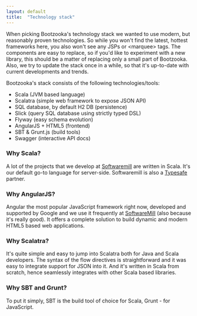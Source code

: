 ```yaml
---
layout: default
title:  "Technology stack"
---
```


When picking Bootzooka's technology stack we wanted to use modern, but reasonably proven technologies. So while you won't find the latest, hottest frameworks here, you also won't see any JSPs or &lt;marquee&gt; tags. The components are easy to replace, so if you'd like to experiment with a new library, this should be a matter of replacing only a small part of Bootzooka. Also, we try to update the stack once in a while, so that it's up-to-date with current developments and trends.

Bootzooka's stack consists of the following technologies/tools:

*	Scala (JVM based language)
*	Scalatra (simple web framework to expose JSON API)
*	SQL database, by default H2 DB (persistence)
*	Slick (query SQL database using strictly typed DSL)
*   Flyway (easy schema evolution)
*	AngularJS + HTML5 (frontend)
*	SBT & Grunt.js (build tools)
*   Swagger (interactive API docs)

### Why Scala?

A lot of the projects that we develop at [Softwaremill](http://softwaremill.com) are written in Scala. It's our default go-to language for server-side. Softwaremill is also a [Typesafe](http://typesafe.com/) partner.

### Why AngularJS?

Angular the most popular JavaScript framework right now, developed and supported by Google and we use it frequently at [SoftwareMill](http://softwaremill.com) (also because it's really good). It offers a complete solution to build dynamic and modern HTML5 based web applications.

### Why Scalatra?

It's quite simple and easy to jump into Scalatra both for Java and Scala developers. The syntax of the flow directives is straightforward and it was easy to integrate support for JSON into it. And it's written in Scala from scratch, hence seamlessly integrates with other Scala based libraries.

### Why SBT and Grunt?

To put it simply, SBT is the build tool of choice for Scala, Grunt - for JavaScript.